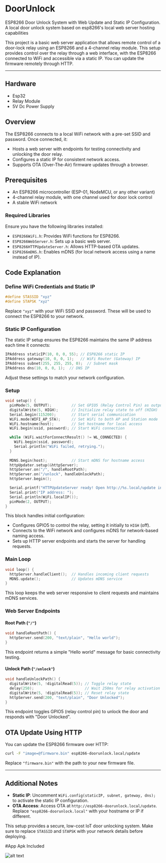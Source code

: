 # DoorUnlock
ESP8266 Door Unlock System with Web Update and Static IP Configuration. A local door unlock system based on esp8266's local web server hosting capabilities 

This project is a basic web server application that allows remote control of a door-lock relay using an ESP8266 and a 4-channel relay module. This setup provides control over the relay through a web interface, with the ESP8266 connected to WiFi and accessible via a static IP. You can update the firmware remotely through HTTP.

---

## Hardware
- Esp32
- Relay Module 
- 5V Dc Power Supply

## Overview

The ESP8266 connects to a local WiFi network with a pre-set SSID and password. Once connected, it:
- Hosts a web server with endpoints for testing connectivity and unlocking the door relay.
- Configures a static IP for consistent network access.
- Supports OTA (Over-The-Air) firmware updates through a browser.

## Prerequisites
- An ESP8266 microcontroller (ESP-01, NodeMCU, or any other variant)
- 4-channel relay module, with one channel used for door lock control
- A stable WiFi network

### Required Libraries
Ensure you have the following libraries installed:
- `ESP8266WiFi.h`: Provides WiFi functions for ESP8266.
- `ESP8266WebServer.h`: Sets up a basic web server.
- `ESP8266HTTPUpdateServer.h`: Allows HTTP-based OTA updates.
- `ESP8266mDNS.h`: Enables mDNS (for local network access using a name instead of IP).

## Code Explanation

### Define WiFi Credentials and Static IP
```cpp
#define STASSID "xyz"
#define STAPSK "xyz"
```
Replace `"xyz"` with your WiFi SSID and password. These will be used to connect the ESP8266 to your network.

### Static IP Configuration
The static IP setup ensures the ESP8266 maintains the same IP address each time it connects:
```cpp
IPAddress staticIP(10, 0, 0, 55); // ESP8266 static IP
IPAddress gateway(10, 0, 0, 1);   // WiFi Router (Gateway) IP
IPAddress subnet(255, 255, 255, 0);  // Subnet mask
IPAddress dns(10, 0, 0, 1);  // DNS IP
```
Adjust these settings to match your network configuration.

### Setup

```cpp
void setup() {
  pinMode(5, OUTPUT);         // Set GPIO5 (Relay Control Pin) as output
  digitalWrite(5, HIGH);      // Initialize relay state to off (HIGH)
  Serial.begin(115200);       // Start serial communication
  WiFi.mode(WIFI_AP_STA);     // Set WiFi to both AP and Station mode
  WiFi.hostname(host);        // Set hostname for local access
  WiFi.begin(ssid, password); // Start WiFi connection

  while (WiFi.waitForConnectResult() != WL_CONNECTED) {
    WiFi.begin(ssid, password);
    Serial.println("WiFi failed, retrying.");
  }
  
  MDNS.begin(host);           // Start mDNS for hostname access
  httpUpdater.setup(&httpServer);
  httpServer.on("/", handleRootPath);
  httpServer.on("/unlock", handleUnlockPath);
  httpServer.begin();

  Serial.printf("HTTPUpdateServer ready! Open http://%s.local/update in your browser\n", host);
  Serial.print("IP address: ");
  Serial.println(WiFi.localIP());
  pinMode(2, OUTPUT);
}
```
This block handles initial configuration:
- Configures GPIO5 to control the relay, setting it initially to `HIGH` (off).
- Connects to the WiFi network and configures mDNS for network-based naming access.
- Sets up HTTP server endpoints and starts the server for handling requests.

### Main Loop

```cpp
void loop() {
  httpServer.handleClient();  // Handles incoming client requests
  MDNS.update();              // Updates mDNS service
}
```
This loop keeps the web server responsive to client requests and maintains mDNS services.

### Web Server Endpoints

#### Root Path (`"/"`)
```cpp
void handleRootPath() {
  httpServer.send(200, "text/plain", "Hello world");
}
```
This endpoint returns a simple "Hello world" message for basic connectivity testing.

#### Unlock Path (`"/unlock"`)
```cpp
void handleUnlockPath() {
  digitalWrite(5, !digitalRead(5)); // Toggle relay state
  delay(250);                       // Wait 250ms for relay activation
  digitalWrite(5, !digitalRead(5)); // Reset relay state
  httpServer.send(200, "text/plain", "Door Unlocked");
}
```
This endpoint toggles GPIO5 (relay control pin) to unlock the door and responds with "Door Unlocked".

## OTA Update Using HTTP
You can update the ESP8266 firmware over HTTP:
```bash
curl -F "image=@firmware.bin" esp8266-doorunlock.local/update
```
Replace `"firmware.bin"` with the path to your new firmware file.

---

## Additional Notes
- **Static IP**: Uncomment `WiFi.config(staticIP, subnet, gateway, dns);` to activate the static IP configuration.
- **OTA Access**: Access OTA at `http://esp8266-doorunlock.local/update`. Replace `"esp8266-doorunlock.local"` with your hostname or IP if different.

This setup provides a secure, low-cost IoT door unlocking system. Make sure to replace `STASSID` and `STAPSK` with your network details before deploying.

#App
Apk Included

![alt text](https://raw.githubusercontent.com/AryanRai/DoorUnlock/main/AppScreenshot.png)